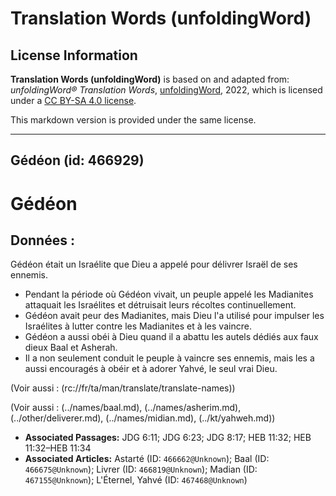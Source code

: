 # Translation Words (unfoldingWord)

## License Information

**Translation Words (unfoldingWord)** is based on and adapted from: _unfoldingWord® Translation Words_, [unfoldingWord](https://unfoldingword.org/utw), 2022, which is licensed under a [CC BY-SA 4.0 license](https://creativecommons.org/licenses/by-sa/4.0/legalcode.en).

This markdown version is provided under the same license.



--------------------------------

## Gédéon (id: 466929)

Gédéon
======

Données :
---------

Gédéon était un Israélite que Dieu a appelé pour délivrer Israël de ses ennemis.

* Pendant la période où Gédéon vivait, un peuple appelé les Madianites attaquait les Israélites et détruisait leurs récoltes continuellement.
* Gédéon avait peur des Madianites, mais Dieu l'a utilisé pour impulser les Israélites à lutter contre les Madianites et à les vaincre.
* Gédéon a aussi obéi à Dieu quand il a abattu les autels dédiés aux faux dieux Baal et Asherah.
* Il a non seulement conduit le peuple à vaincre ses ennemis, mais les a aussi encouragés à obéir et à adorer Yahvé, le seul vrai Dieu.

(Voir aussi : (rc://fr/ta/man/translate/translate\-names))

(Voir aussi : (../names/baal.md), (../names/asherim.md), (../other/deliverer.md), (../names/midian.md), (../kt/yahweh.md))

* **Associated Passages:** JDG 6:11; JDG 6:23; JDG 8:17; HEB 11:32; HEB 11:32–HEB 11:34
* **Associated Articles:** Astarté (ID: `466662@Unknown`); Baal (ID: `466675@Unknown`); Livrer (ID: `466819@Unknown`); Madian (ID: `467155@Unknown`); L'Éternel, Yahvé (ID: `467468@Unknown`)

